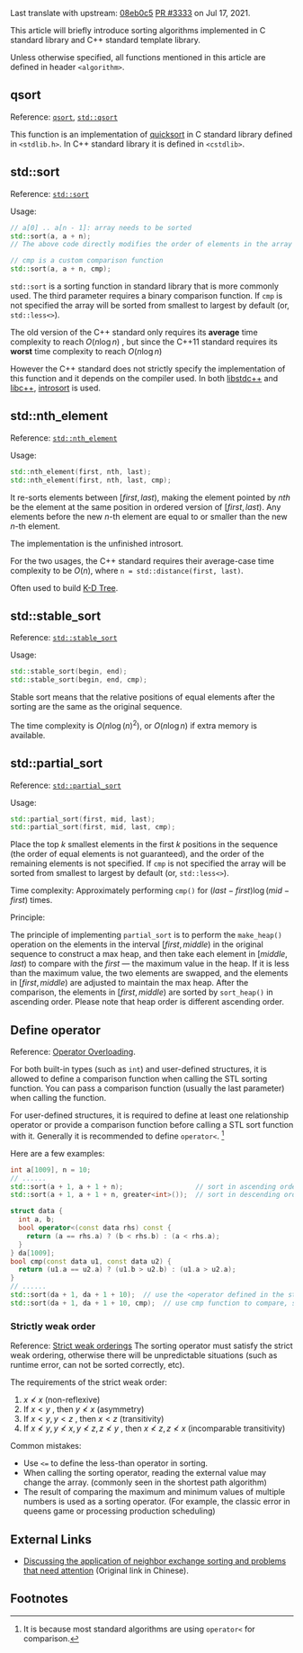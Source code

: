 Last translate with upstream: [08eb0c5](https://github.com/OI-wiki/OI-wiki/commit/08eb0c53b1ad55b518b0f5f7a569c25b8c1215b2#diff-ed2f54cb97b0d5f18a33ec3aee84971f1e4d175d752ba48b9960ad318991206b) [PR #3333](https://github.com/OI-wiki/OI-wiki/pull/3333) on Jul 17, 2021.

This article will briefly introduce sorting algorithms implemented in C standard library and C++ standard template library.

Unless otherwise specified, all functions mentioned in this article are defined in header `<algorithm>`.

## qsort

Reference: [`qsort`](https://en.cppreference.com/w/c/algorithm/qsort), [`std::qsort`](https://en.cppreference.com/w/cpp/algorithm/qsort)

This function is an implementation of [quicksort](./quick-sort.md) in C standard library defined in `<stdlib.h>`. In C++ standard library it is defined in `<cstdlib>`.

## std::sort

Reference: [`std::sort`](https://en.cppreference.com/w/cpp/algorithm/sort)

Usage:

```cpp
// a[0] .. a[n - 1]: array needs to be sorted
std::sort(a, a + n);
// The above code directly modifies the order of elements in the array so that it is now sorted in ascending order.

// cmp is a custom comparison function
std::sort(a, a + n, cmp);  
```

`std::sort` is a sorting function in standard library that is more commonly used. The third parameter requires a binary comparison function. If `cmp` is not specified the array will be sorted from smallest to largest by default (or, `std::less<>`). 

The old version of the C++ standard only requires its **average** time complexity to reach $O(n\log n)$ , but since the C++11 standard requires its **worst** time complexity to reach $O( n\log n)$ 

However the C++ standard does not strictly specify the implementation of this function and it depends on the compiler used. In both [libstdc++](https://github.com/mirrors/gcc/blob/master/libstdc++-v3/include/bits/stl_algo.h) and [libc++](http://llvm.org/svn/llvm-project/libcxx/trunk/include/algorithm), [introsort](https://en.wikipedia.org/wiki/Introsort) is used.

## std::nth_element

Reference: [`std::nth_element`](https://en.cppreference.com/w/cpp/algorithm/nth_element)

Usage:

```cpp
std::nth_element(first, nth, last);
std::nth_element(first, nth, last, cmp);
```

It re-sorts elements between $[first, last)$, making the element pointed by $nth$ be the element at the same position in ordered version of $[first, last)$. Any elements before the new $n$-th element are equal to or smaller than the new $n$-th element.

The implementation is the unfinished introsort.

For the two usages, the C++ standard requires their average-case time complexity to be $O(n)$, where `n = std::distance(first, last)`.

Often used to build [K-D Tree](https://en.wikipedia.org/wiki/K-d_tree).

## std::stable_sort

Reference: [`std::stable_sort`](https://en.cppreference.com/w/cpp/algorithm/stable_sort)

Usage:

```cpp
std::stable_sort(begin, end);
std::stable_sort(begin, end, cmp);
```

Stable sort means that the relative positions of equal elements after the sorting are the same as the original sequence.

The time complexity is $O(n\log (n)^2)$, or $O(n\log n)$ if extra memory is available.

## std::partial_sort

Reference: [`std::partial_sort`](https://en.cppreference.com/w/cpp/algorithm/partial_sort)

Usage:

```cpp
std::partial_sort(first, mid, last);
std::partial_sort(first, mid, last, cmp);
```

Place the top $k$ smallest elements in the first $k$ positions in the sequence (the order of equal elements is not guaranteed), and the order of the remaining elements is not specified. If `cmp` is not specified the array will be sorted from smallest to largest by default (or, `std::less<>`). 

Time complexity: Approximately performing `cmp()` for $(last-first)\log(mid-first)$ times.

Principle:

The principle of implementing `partial_sort` is to perform the `make_heap()` operation on the elements in the interval $[first, middle)$ in the original sequence to construct a max heap, and then take each element in $[middle, last)$ to compare with the $first$ — the maximum value in the heap. If it is less than the maximum value, the two elements are swapped, and the elements in $[first, middle)$ are adjusted to maintain the max heap. After the comparison, the elements in $[first, middle)$ are sorted by `sort_heap()` in ascending order. Please note that heap order is different ascending order.

## Define operator

Reference: [Operator Overloading](https://en.cppreference.com/w/cpp/language/operators).

For both built-in types (such as `int`) and user-defined structures, it is allowed to define a comparison function when calling the STL sorting function. You can pass a comparison function (usually the last parameter) when calling the function.

For user-defined structures, it is required to define at least one relationship operator or provide a comparison function before calling a STL sort function with it. Generally it is recommended to define `operator<`. [^note1]

Here are a few examples:

```cpp
int a[1009], n = 10;
// ......
std::sort(a + 1, a + 1 + n);                  // sort in ascending order
std::sort(a + 1, a + 1 + n, greater<int>());  // sort in descending order
```

```cpp
struct data {
  int a, b;
  bool operator<(const data rhs) const {
    return (a == rhs.a) ? (b < rhs.b) : (a < rhs.a);
  }
} da[1009];
bool cmp(const data u1, const data u2) {
  return (u1.a == u2.a) ? (u1.b > u2.b) : (u1.a > u2.a);
}
// ......
std::sort(da + 1, da + 1 + 10);  // use the <operator defined in the structure to sort in ascending order
std::sort(da + 1, da + 1 + 10, cmp);  // use cmp function to compare, sort in descending order
```

### Strictly weak order

Reference: [Strict weak orderings](https://en.wikipedia.org/wiki/Weak_ordering#Strict_weak_orderings)
The sorting operator must satisfy the strict weak ordering, otherwise there will be unpredictable situations (such as runtime error, can not be sorted correctly, etc).

The requirements of the strict weak order:

1. $x \not< x$ (non-reflexive)
2. If $x < y$ , then $y \not< x$ (asymmetry)
3. If $x < y, y < z$ , then $x < z$ (transitivity)
4. If $x \not< y, y \not< x, y \not< z, z \not< y$ , then $x \not< z, z \not< x$ (incomparable transitivity)

Common mistakes:

- Use `<=` to define the less-than operator in sorting.
- When calling the sorting operator, reading the external value may change the array. (commonly seen in the shortest path algorithm)
- The result of comparing the maximum and minimum values of multiple numbers is used as a sorting operator. (For example, the classic error in queens game or processing production scheduling)

## External Links

- [Discussing the application of neighbor exchange sorting and problems that need attention](https://ouuan.github.io/浅谈邻项交换排序的应用以及需要注意的问题/) (Original link in Chinese).

## Footnotes

[^note1]: It is because most standard algorithms are using `operator<` for comparison.
